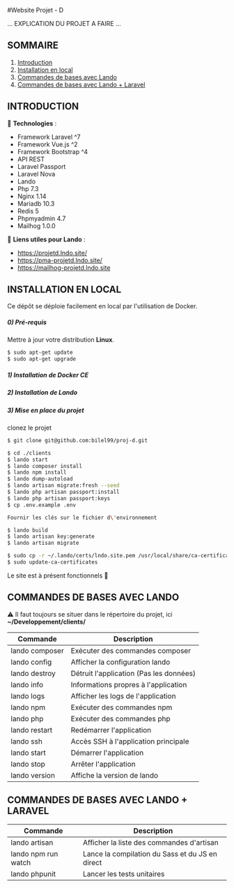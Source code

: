 #Website Projet - D

... EXPLICATION DU PROJET A FAIRE ...

SOMMAIRE
----------
1. [Introduction](#introduction)
2. [Installation en local](#installation-en-local)
3. [Commandes de bases avec Lando](#commandes-de-bases-avec-lando)
4. [Commandes de bases avec Lando + Laravel](#commandes-de-bases-avec-lando--laravel)


INTRODUCTION
------------

💾 __Technologies__ :

- Framework Laravel ^7
- Framework Vue.js ^2
- Framework Bootstrap ^4
- API REST
- Laravel Passport
- Laravel Nova
- Lando
- Php 7.3
- Nginx 1.14
- Mariadb 10.3
- Redis 5
- Phpmyadmin 4.7
- Mailhog 1.0.0

🔗 __Liens utiles pour Lando__ :

- https://projetd.lndo.site/
- https://pma-projetd.lndo.site/
- https://mailhog-projetd.lndo.site


INSTALLATION EN LOCAL
------------


Ce dépôt se déploie facilement en local par l'utilisation de Docker.


##### 0) Pré-requis

Mettre à jour votre distribution **Linux**.

```bash
$ sudo apt-get update
$ sudo apt-get upgrade
```

##### 1) Installation de Docker CE
##### 2) Installation de Lando
##### 3) Mise en place du projet
clonez le projet

```bash
$ git clone git@github.com:bilel99/proj-d.git
```

```bash
$ cd ./clients
$ lando start
$ lando composer install
$ lando npm install
$ lando dump-autoload
$ lando artisan migrate:fresh --seed
$ lando php artisan passport:install
$ lando php artisan passport:keys
$ cp .env.example .env

Fournir les clés sur le fichier d\'environnement

$ lando build
$ lando artisan key:generate
$ lando artisan migrate
```

```bash
$ sudo cp -r ~/.lando/certs/lndo.site.pem /usr/local/share/ca-certificates/lndo.site.pem
$ sudo update-ca-certificates
```

Le site est à présent fonctionnels 💪


COMMANDES DE BASES AVEC LANDO
------------

⚠️ Il faut toujours se situer dans le répertoire du projet, ici **~/Developpement/clients/**

| Commande                | Description |
| -------------- | ------------- |
| lando composer          | Exécuter des commandes composer |
| lando config            | Afficher la configuration lando |
| lando destroy           | Détruit l'application (Pas les données) |
| lando info              | Informations propres à l'application |
| lando logs              | Afficher les logs de l'application |
| lando npm               | Exécuter des commandes npm
| lando php               | Exécuter des commandes php |
| lando restart           | Redémarrer l'application |
| lando ssh               | Accès SSH à l'application principale |
| lando start             | Démarrer l'application |
| lando stop              | Arrêter l'application |
| lando version           | Affiche la version de lando |


COMMANDES DE BASES AVEC LANDO + LARAVEL
------------

| Commande                | Description |
| -------------- | ------------- |
| lando artisan | Afficher la liste des commandes d'artisan |
| lando npm run watch | Lance la compilation du Sass et du JS en direct |
| lando phpunit | Lancer les tests unitaires
```
